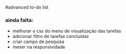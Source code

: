 #advanced to-do list 

### ainda falta:
- melhorar o css do menu de visualização das tarefas
- adicionar filtro de tarefas concluídas
- criar campo de pesquisa
- mexer na responsividade